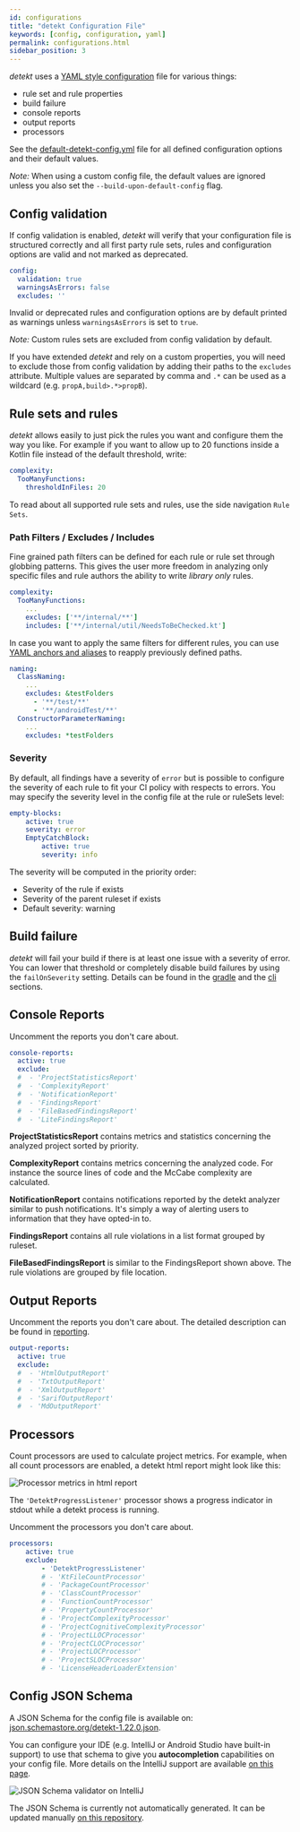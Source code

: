 ```yaml
---
id: configurations
title: "detekt Configuration File"
keywords: [config, configuration, yaml]
permalink: configurations.html
sidebar_position: 3
---
```


_detekt_ uses a [YAML style configuration](https://yaml.org/spec/1.2/spec.html) file for various things:

- rule set and rule properties
- build failure
- console reports
- output reports
- processors

See the [default-detekt-config.yml](https://github.com/detekt/detekt/blob/main/detekt-core/src/main/resources/default-detekt-config.yml)
file for all defined configuration options and their default values. 

_Note:_ When using a custom config file, the default values are ignored unless you also set the `--build-upon-default-config` flag.

## Config validation

If config validation is enabled, _detekt_ will verify that your configuration file is structured correctly and all first party rule sets, rules and configuration options are valid and not marked as deprecated.

```yaml
config:
  validation: true
  warningsAsErrors: false
  excludes: ''
```

Invalid or deprecated rules and configuration options are by default printed as warnings unless `warningsAsErrors` is set to `true`.

_Note:_ Custom rules sets are excluded from config validation by default.

If you have extended _detekt_ and rely on a custom properties, you will need to exclude those from config validation by adding their paths to the `excludes` attribute. Multiple values are separated by comma and `.*` can be used as a wildcard (e.g. `propA,build>.*>propB`).

## Rule sets and rules

_detekt_ allows easily to just pick the rules you want and configure them the way you like.
For example if you want to allow up to 20 functions inside a Kotlin file instead of the default threshold, write:

```yaml
complexity:
  TooManyFunctions:
    thresholdInFiles: 20
```

To read about all supported rule sets and rules, use the side navigation `Rule Sets`.

### Path Filters / Excludes / Includes

Fine grained path filters can be defined for each rule or rule set through globbing patterns.
This gives the user more freedom in analyzing only specific files
and rule authors the ability to write *library only* rules.

```yaml
complexity:
  TooManyFunctions:
    ...
    excludes: ['**/internal/**']
    includes: ['**/internal/util/NeedsToBeChecked.kt']
```

In case you want to apply the same filters for different rules, you can use
[YAML anchors and aliases](https://yaml.org/spec/1.2/spec.html#id2785586) to reapply previously defined paths.

```yaml
naming:
  ClassNaming:
    ...
    excludes: &testFolders
      - '**/test/**'
      - '**/androidTest/**'
  ConstructorParameterNaming:
    ...
    excludes: *testFolders
```

### Severity

By default, all findings have a severity of `error` but is possible to configure the severity of each rule to fit
your CI policy with respects to errors. You may specify the severity level in the config file at the rule or ruleSets
level:

```yaml
empty-blocks:
    active: true
    severity: error
    EmptyCatchBlock:
        active: true
        severity: info
```

The severity will be computed in the priority order:

- Severity of the rule if exists
- Severity of the parent ruleset if exists
- Default severity: warning

## Build failure

_detekt_ will fail your build if there is at least one issue with a severity of error. You can lower that threshold
or completely disable build failures by using the `failOnSeverity` setting. Details can be found in the
[gradle](/docs/gettingstarted/gradle) and the [cli](/docs/gettingstarted/cli) sections.

## Console Reports

Uncomment the reports you don't care about.

```yaml
console-reports:
  active: true
  exclude:
  #  - 'ProjectStatisticsReport'
  #  - 'ComplexityReport'
  #  - 'NotificationReport'
  #  - 'FindingsReport'
  #  - 'FileBasedFindingsReport'
  #  - 'LiteFindingsReport'
```

**ProjectStatisticsReport** contains metrics and statistics concerning the analyzed project sorted by priority.

**ComplexityReport** contains metrics concerning the analyzed code. 
For instance the source lines of code and the McCabe complexity are calculated.

**NotificationReport** contains notifications reported by the detekt analyzer similar to push notifications. 
It's simply a way of alerting users to information that they have opted-in to.

**FindingsReport** contains all rule violations in a list format grouped by ruleset.

**FileBasedFindingsReport** is similar to the FindingsReport shown above. 
The rule violations are grouped by file location.

## Output Reports

Uncomment the reports you don't care about. The detailed description can be found in [reporting](reporting.md).

```yaml
output-reports:
  active: true
  exclude:
  #  - 'HtmlOutputReport'
  #  - 'TxtOutputReport'
  #  - 'XmlOutputReport'
  #  - 'SarifOutputReport'
  #  - 'MdOutputReport'
```


## Processors

Count processors are used to calculate project metrics.
For example, when all count processors are enabled, a detekt html report might look like this:

![Processor metrics in html report](/img/tutorial/processor_metrics_in_html_report.png)

The `'DetektProgressListener'` processor shows a progress indicator in stdout while a detekt process is running.

Uncomment the processors you don't care about.

```yaml
processors:
    active: true
    exclude:
        - 'DetektProgressListener'
        # - 'KtFileCountProcessor'
        # - 'PackageCountProcessor'
        # - 'ClassCountProcessor'
        # - 'FunctionCountProcessor'
        # - 'PropertyCountProcessor'
        # - 'ProjectComplexityProcessor'
        # - 'ProjectCognitiveComplexityProcessor'
        # - 'ProjectLLOCProcessor'
        # - 'ProjectCLOCProcessor'
        # - 'ProjectLOCProcessor'
        # - 'ProjectSLOCProcessor'
        # - 'LicenseHeaderLoaderExtension'
```

## Config JSON Schema

A JSON Schema for the config file is available on: [json.schemastore.org/detekt-1.22.0.json](https://json.schemastore.org/detekt-1.22.0.json).

You can configure your IDE (e.g. IntelliJ or Android Studio have built-in support)
to use that schema to give you **autocompletion** capabilities on your config file.
More details on the IntelliJ support are available
[on this page](https://www.jetbrains.com/help/ruby/yaml.html#remote_json).

![JSON Schema validator on IntelliJ](/img/tutorial/json_schema_validator_intellij.png)

The JSON Schema is currently not automatically generated. It can be updated manually [on this repository](https://github.com/SchemaStore/schemastore).
